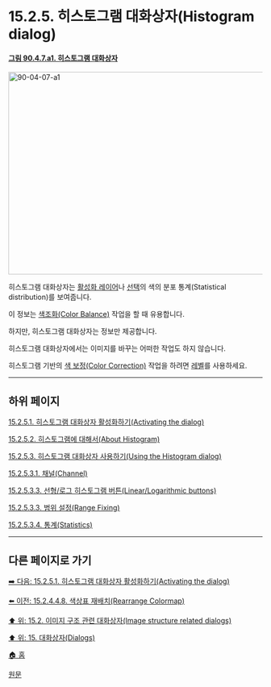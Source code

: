 # 15.2.5. 히스토그램 대화상자(Histogram dialog)

<a id="90-04-07-a1"></a>

#### [그림 90.4.7.a1. 히스토그램 대화상자](./90-04-0007-histogram.md#90-04-07-a1)
<img width="850" height="402" alt="90-04-07-a1" src="https://github.com/wonder13662/gimp/assets/15767104/3d7c1ac3-49ff-4749-bb7c-bbfcb986a8af">

히스토그램 대화상자는 [활성화 레이어](./19-glossaryx-active_layer.md)나 [선택](./19-glossaryx-selection.md)의 색의 분포 통계(Statistical distribution)를 보여줍니다.

이 정보는 [색조화(Color Balance)](./19-glossaryx-color_balance.md) 작업을 할 때 유용합니다.

하지만, 히스토그램 대화상자는 정보만 제공합니다.

히스토그램 대화상자에서는 이미지를 바꾸는 어떠한 작업도 하지 않습니다.

히스토그램 기반의 [색 보정(Color Correction)](./19-glossaryx-color_correction.md) 작업을 하려면 [레벨](./16-08-10-00-levels.md)를 사용하세요.

***

## 하위 페이지

[15.2.5.1. 히스토그램 대화상자 활성화하기(Activating the dialog)](./15-02-05-01-activating_the_dialog.md)

[15.2.5.2. 히스토그램에 대해서(About Histogram)](./15-02-05-02-about_histograms.md)

[15.2.5.3. 히스토그램 대화상자 사용하기(Using the Histogram dialog)](./15-02-05-03-00-using_the_histogram_dialog.md)

[15.2.5.3.1. 채널(Channel)](./15-02-05-03-01-channel.md)

[15.2.5.3.3. 선형/로그 히스토그램 버튼(Linear/Logarithmic buttons)](./15-02-05-03-03-linear_logarithmic_buttons.md)

[15.2.5.3.3. 범위 설정(Range Fixing)](./15-02-05-03-04-range_fixing.md)

[15.2.5.3.4. 통계(Statistics)](./15-02-05-03-05-statistics.md)

***

## 다른 페이지로 가기

[➡️ 다음: 15.2.5.1. 히스토그램 대화상자 활성화하기(Activating the dialog)](./15-02-05-01-activating_the_dialog.md)

[⬅️ 이전: 15.2.4.4.8. 색상표 재배치(Rearrange Colormap)](./15-02-04-04-08-rearrange_colormap.md)

[⬆️ 위: 15.2. 이미지 구조 관련 대화상자(Image structure related dialogs)](./15-02-00-image-structure-related-dialogs.md)

[⬆️ 위: 15. 대화상자(Dialogs)](./15-00-dialogs.md)

[🏠 홈](./00-home.md)

[원문](https://docs.gimp.org/2.10/ko/gimp-histogram-dialog.html)
